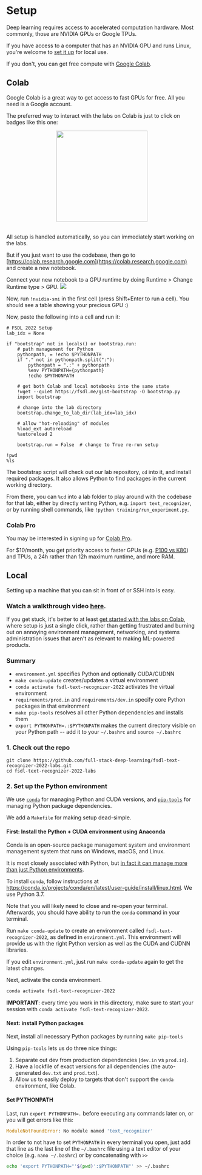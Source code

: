 # Setup

Deep learning requires access to accelerated computation hardware.
Most commonly, those are NVIDIA GPUs or Google TPUs.

If you have access to a computer that has an NVIDIA GPU and runs Linux, you're welcome to [set it up](#Local) for local use.

If you don't, you can get free compute with [Google Colab](#Colab).

## Colab

Google Colab is a great way to get access to fast GPUs for free.
All you need is a Google account.

The preferred way to interact with the labs on Colab is just to click on badges like this one:
<div align="center">
  <a href="http://fsdl.me/lab01-colab"> <img src=https://colab.research.google.com/assets/colab-badge.svg width=240> </a>
</div> <br>

All setup is handled automatically,
so you can immediately start working on the labs.

But if you just want to use the codebase, then
go to [https://colab.research.google.com](https://colab.research.google.com)
and create a new notebook.

Connect your new notebook to a GPU runtime by doing Runtime > Change Runtime type > GPU.
![](colab_runtime.png)

Now, run `!nvidia-smi` in the first cell (press Shift+Enter to run a cell).
You should see a table showing your precious GPU :)

Now, paste the following into a cell and run it:

```
# FSDL 2022 Setup
lab_idx = None

if "bootstrap" not in locals() or bootstrap.run:
    # path management for Python
    pythonpath, = !echo $PYTHONPATH
    if "." not in pythonpath.split(":"):
        pythonpath = ".:" + pythonpath
        %env PYTHONPATH={pythonpath}
        !echo $PYTHONPATH

    # get both Colab and local notebooks into the same state
    !wget --quiet https://fsdl.me/gist-bootstrap -O bootstrap.py
    import bootstrap

    # change into the lab directory
    bootstrap.change_to_lab_dir(lab_idx=lab_idx)

    # allow "hot-reloading" of modules
    %load_ext autoreload
    %autoreload 2

    bootstrap.run = False  # change to True re-run setup

!pwd
%ls
```

The bootstrap script will
check out our lab repository,
`cd` into it,
and install required packages.
It also allows Python to find packages in the current working directory.

From there, you can `%cd` into a lab folder
to play around with the codebase for that lab,
either by directly writing Python,
e.g. `import text_recognizer`,
or by running shell commands, like
`!python training/run_experiment.py`.

### Colab Pro

You may be interested in signing up for [Colab Pro](https://colab.research.google.com/signup).

For $10/month, you get priority access to faster GPUs (e.g. [P100 vs K80](https://www.xcelerit.com/computing-benchmarks/insights/nvidia-p100-vs-k80-gpu/)) and TPUs, a 24h rather than 12h maximum runtime, and more RAM.

## Local

Setting up a machine that you can sit in front of or SSH into is easy.

### Watch a walkthrough video [here](https://fsdl.me/2022-local-setup-video).

If you get stuck, it's better to at least [get started with the labs on Colab](https://fsdl.me/lab00-colab), where setup is just a single click, rather than getting frustrated and burning out on annoying environment management, networking, and systems administration issues that aren't as relevant to making ML-powered products.

### Summary

- `environment.yml` specifies Python and optionally CUDA/CUDNN
- `make conda-update` creates/updates a virtual environment
- `conda activate fsdl-text-recognizer-2022` activates the virtual environment
- `requirements/prod.in` and `requirements/dev.in` specify core Python packages in that environment
- `make pip-tools` resolves all other Python dependencies and installs them
- `export PYTHONPATH=.:$PYTHONPATH` makes the current directory visible on your Python path -- add it to your `~/.bashrc` and `source ~/.bashrc`

### 1. Check out the repo

```
git clone https://github.com/full-stack-deep-learning/fsdl-text-recognizer-2022-labs.git
cd fsdl-text-recognizer-2022-labs
```

### 2. Set up the Python environment

We use
[`conda`](https://docs.conda.io/en/latest/miniconda.html)
for managing Python and CUDA versions, and
[`pip-tools`](https://github.com/jazzband/pip-tools)
for managing Python package dependencies.

We add a `Makefile` for making setup dead-simple.

#### First: Install the Python + CUDA environment using Anaconda

Conda is an open-source package management system and environment management system that runs on Windows, macOS, and Linux.

It is most closely associated with Python, but
[in fact it can manage more than just Python environments](https://jakevdp.github.io/blog/2016/08/25/conda-myths-and-misconceptions/).

To install `conda`, follow instructions at https://conda.io/projects/conda/en/latest/user-guide/install/linux.html. We use Python 3.7.

Note that you will likely need to close and re-open your terminal.
Afterwards, you should have ability to run the `conda` command in your terminal.

Run `make conda-update` to create an environment called `fsdl-text-recognizer-2022`, as defined in `environment.yml`.
This environment will provide us with the right Python version as well as the CUDA and CUDNN libraries.

If you edit `environment.yml`, just run `make conda-update` again to get the latest changes.

Next, activate the conda environment.

```sh
conda activate fsdl-text-recognizer-2022
```

**IMPORTANT**: every time you work in this directory, make sure to start your session with `conda activate fsdl-text-recognizer-2022`.

#### Next: install Python packages

Next, install all necessary Python packages by running `make pip-tools`

Using `pip-tools` lets us do three nice things:

1. Separate out dev from production dependencies (`dev.in` vs `prod.in`).
2. Have a lockfile of exact versions for all dependencies (the auto-generated `dev.txt` and `prod.txt`).
3. Allow us to easily deploy to targets that don't support the `conda` environment, like Colab.

#### Set PYTHONPATH

Last, run `export PYTHONPATH=.` before executing any commands later on, or you will get errors like this:
```python
ModuleNotFoundError: No module named 'text_recognizer'
```

In order to not have to set `PYTHONPATH` in every terminal you open, just add that line as the last line of the `~/.bashrc` file using a text editor of your choice (e.g. `nano ~/.bashrc`) or by concatenating with `>>`
```bash
echo 'export PYTHONPATH="'$(pwd)':$PYTHONPATH"' >> ~/.bashrc
```
